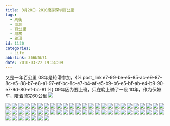 ```yaml
---
title: 3月20日·2010磨房深圳百公里
tags:
  - 刷街
  - 深圳
  - 百公里
  - 磨房
  - 轮滑
id: 1120
categories:
  - Life
abbrlink: 366b5b71
date: 2010-03-22 19:34:09
---
```

又是一年百公里
08年是轮滑参加，{% post_link e7-99-be-e5-85-ac-e9-87-8c-e5-88-b7-e8-a1-97-ef-bc-8c-e7-b4-af-e5-b9-b6-e5-bf-ab-e4-b9-90-e7-9d-80-ef-bc-81 %}
09年因为要上班，只在晚上骑了一段
10年，作为保姆车，陪着骑完60公里
![](/images/2010/03/22_22_193409_12528.jpg)
<!--more-->
![](/images/2010/03/22_22_193409_0_12529.jpg)
![](/images/2010/03/22_22_193409_1_6978.jpg)
![](/images/2010/03/22_22_193409_2_12531.jpg)
![](/images/2010/03/22_22_193409_3_12532.jpg)
![](/images/2010/03/22_22_193409_4_12533.jpg)
![](/images/2010/03/22_22_193409_5_12534.jpg)
![](/images/2010/03/22_22_193409_6_12535.jpg)
![](/images/2010/03/22_22_193409_7_12536.jpg)
![](/images/2010/03/22_22_193409_8_12537.jpg)
![](/images/2010/03/22_22_193409_9_12538.jpg)
![](/images/2010/03/22_22_193409_10_12539.jpg)
![](/images/2010/03/22_22_193409_11_12540.jpg)
![](/images/2010/03/22_22_193409_12_12541.jpg)
![](/images/2010/03/22_22_193409_13_12542.jpg)
![](/images/2010/03/22_22_193409_14_12543.jpg)
![](/images/2010/03/22_22_193409_15_12544.jpg)
![](/images/2010/03/22_22_193409_16_12545.jpg)
![](/images/2010/03/22_22_193409_17_12546.jpg)
![](/images/2010/03/22_22_193409_18_12547.jpg)
![](/images/2010/03/22_22_193409_19_12548.jpg)
![](/images/2010/03/22_22_193409_20_12549.jpg)
![](/images/2010/03/22_22_193409_21_12550.jpg)
![](/images/2010/03/22_22_193409_22_12551.jpg)
![](/images/2010/03/22_22_193409_23_12552.jpg)
![](/images/2010/03/22_22_193409_24_12553.jpg)
![](/images/2010/03/22_22_193409_25_12554.jpg)
![](/images/2010/03/22_22_193409_26_12555.jpg)
![](/images/2010/03/22_22_193409_27_12556.jpg)
![](/images/2010/03/22_22_193409_28_12557.jpg)
![](/images/2010/03/22_22_193409_29_12558.jpg)
![](/images/2010/03/22_22_193409_30_12559.jpg)
![](/images/2010/03/22_22_193409_31_12560.jpg)
![](/images/2010/03/22_22_193409_32_12561.jpg)
![](/images/2010/03/22_22_193409_33_12562.jpg)
![](/images/2010/03/22_22_193409_34_12563.jpg)
![](/images/2010/03/22_22_193409_35_12564.jpg)
![](/images/2010/03/22_22_193409_36_12565.jpg)
![](/images/2010/03/22_22_193409_37_12566.jpg)
![](/images/2010/03/22_22_193409_38_12567.jpg)
![](/images/2010/03/22_22_193409_39_12568.jpg)
![](/images/2010/03/22_22_193409_40_12569.jpg)
![](/images/2010/03/22_22_193409_41_12570.jpg)
![](/images/2010/03/22_22_193409_42_12571.jpg)
![](/images/2010/03/22_22_193409_43_12572.jpg)
![](/images/2010/03/22_22_193409_44_12573.jpg)
![](/images/2010/03/22_22_193409_45_12574.jpg)
![](/images/2010/03/22_22_193409_46_12575.jpg)
![](/images/2010/03/22_22_193409_47_12576.jpg)
![](/images/2010/03/22_22_193409_48_12577.jpg)
![](/images/2010/03/22_22_193409_49_12578.jpg)
![](/images/2010/03/22_22_193409_50_12579.jpg)
![](/images/2010/03/22_22_193409_51_12580.jpg)
![](/images/2010/03/22_22_193409_52_12581.jpg)
![](/images/2010/03/22_22_193409_53_12582.jpg)
![](/images/2010/03/22_22_193409_54_12583.jpg)
![](/images/2010/03/22_22_193409_55_12584.jpg)
![](/images/2010/03/22_22_193409_56_12585.jpg)